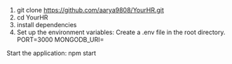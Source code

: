 1. git clone https://github.com/aarya9808/YourHR.git
2. cd YourHR
3. install dependencies
4. Set up the environment variables:
  Create a .env file in the root directory.
  PORT=3000
  MONGODB_URI=<Your MongoDB Connection String>
  
Start the application:
  npm start



